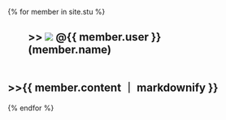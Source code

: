 
{% for member in site.stu %}
<h2>
  <figure>
  >> <img src="{{ member.image }}" size=50px> @{{ member.user }}(member.name)
    </figure><br>
  >>{{ member.content ｜ markdownify }} 
   </h2>
{% endfor %}
